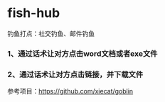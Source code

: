 # fish-hub
钓鱼打点：社交钓鱼、邮件钓鱼

### 1、通过话术让对方点击word文档或者exe文件

### 2、通过话术让对方点击链接，并下载文件
参考项目：https://github.com/xiecat/goblin  
